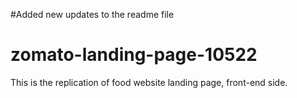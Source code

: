 #Added new updates to the readme file

# zomato-landing-page-10522
This is the replication of food website landing page, front-end side.
